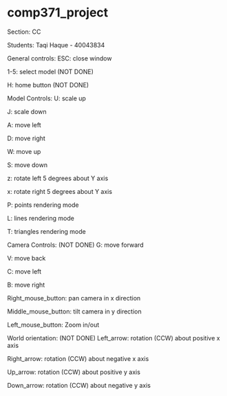 # comp371_project 

Section: CC

Students:
Taqi Haque - 40043834


General controls:
ESC: close window

1-5: select model (NOT DONE)

H: home button (NOT DONE)


Model Controls:
U: scale up

J: scale down

A: move left

D: move right

W: move up

S: move down

z: rotate left 5 degrees about Y axis

x: rotate right 5 degrees about Y axis


P: points rendering mode

L: lines rendering mode

T: triangles rendering mode


Camera Controls: (NOT DONE)
G: move forward

V: move back

C: move left

B: move right


Right_mouse_button: pan camera in x direction

Middle_mouse_button: tilt camera in y direction

Left_mouse_button: Zoom in/out


World orientation: (NOT DONE)
Left_arrow: rotation (CCW) about positive x axis

Right_arrow: rotation (CCW) about negative x axis

Up_arrow: rotation (CCW) about positive y axis 

Down_arrow: rotation (CCW) about negative y axis 
